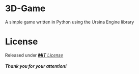 # 3D-Game
A simple game written in Python using the Ursina Engine library

<!--# Screenshots-->
<!--![SCRSHT](screenshots/1.png)
![SCRSHT](screenshots/2.png)
![SCRSHT](screenshots/3.png)-->

<!--# Links
- https://www.ursinaengine.org/
- https://github.com/pokepetter/ursina1-->

# License

Released under [***MIT*** *License*](LICENSE)

#### ***Thank you for your attention!***

